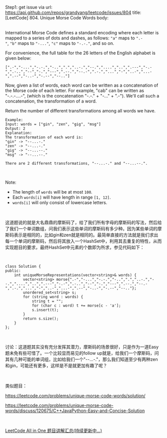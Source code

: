 Step1: get issue via url: https://api.github.com/repos/grandyang/leetcode/issues/804 
 title:[LeetCode] 804. Unique Morse Code Words 
 body:  
  

International Morse Code defines a standard encoding where each letter is mapped to a series of dots and dashes, as follows: `"a"` maps to `".-"`, `"b"` maps to `"-..."`, `"c"` maps to `"-.-."`, and so on.

For convenience, the full table for the 26 letters of the English alphabet is given below:
    
    
    [".-","-...","-.-.","-..",".","..-.","--.","....","..",".---","-.-",".-..","--","-.","---",".--.","--.-",".-.","...","-","..-","...-",".--","-..-","-.--","--.."]

Now, given a list of words, each word can be written as a concatenation of the Morse code of each letter. For example, "cab" can be written as "-.-.-....-", (which is the concatenation "-.-." + "-..." + ".-"). We'll call such a concatenation, the transformation of a word.

Return the number of different transformations among all words we have.
    
    
    Example:
    Input: words = ["gin", "zen", "gig", "msg"]
    Output: 2
    Explanation: 
    The transformation of each word is:
    "gin" -> "--...-."
    "zen" -> "--...-."
    "gig" -> "--...--."
    "msg" -> "--...--."
    
    There are 2 different transformations, "--...-." and "--...--.".
    

 

Note:

  * The length of `words` will be at most `100`.
  * Each `words[i]` will have length in range `[1, 12]`.
  * `words[i]` will only consist of lowercase letters.



 

这道题说的就是大名鼎鼎的摩斯码了，给了我们所有字母的摩斯码的写法，然后给了我们一个单词数组，问我们表示这些单词的摩斯码有多少种。因为某些单词的摩斯码表示是相同的，比如gin和zen就是相同的。最简单直接的方法就是我们求出每一个单词的摩斯码，然后将其放入一个HashSet中，利用其去重复的特性，从而实现题目的要求，最终HashSet中元素的个数即为所求，参见代码如下：

 
    
    
    class Solution {
    public:
        int uniqueMorseRepresentations(vector<string>& words) {
            vector<string> morse{".-","-...","-.-.","-..",".","..-.","--.","....","..",".---","-.-",".-..","--","-.","---",".--.","--.-",".-.","...","-","..-","...-",".--","-..-","-.--","--.."};
            unordered_set<string> s;
            for (string word : words) {
                string t = "";
                for (char c : word) t += morse[c - 'a'];
                s.insert(t);
            }
            return s.size();
        }
    };

 

讨论：这道题其实没有充分发挥其潜力，摩斯码的场景很好，只是作为一道Easy题未免有些可惜了。一个比较显而易见的follow up就是，给我们一个摩斯码，问其有几种可能的单词组，比如给我们一个"--...-."，那么我们知道至少有两种zen和gin，可能还有更多，这样是不是就更加有趣了呢？

 

类似题目：

<https://leetcode.com/problems/unique-morse-code-words/solution/>

<https://leetcode.com/problems/unique-morse-code-words/discuss/120675/C++JavaPython-Easy-and-Concise-Solution>

 

[LeetCode All in One 题目讲解汇总(持续更新中...)](http://www.cnblogs.com/grandyang/p/4606334.html)
